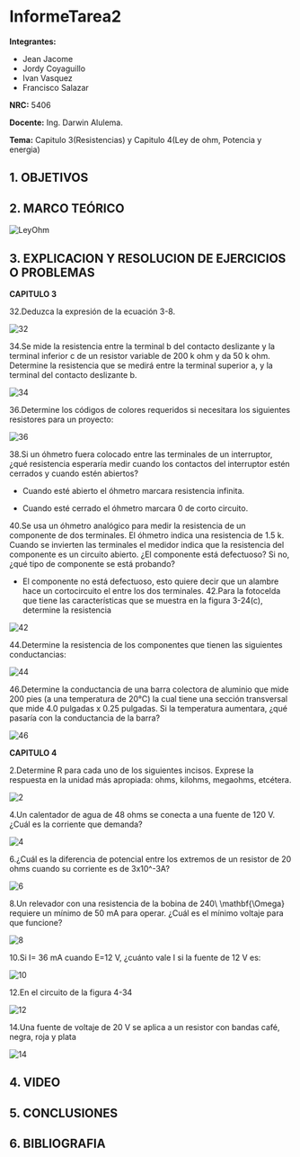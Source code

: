 
# InformeTarea2
**Integrantes:**
- Jean Jacome
- Jordy Coyaguillo
- Ivan Vasquez
- Francisco Salazar


 **NRC:** 5406
 
 **Docente:** Ing. Darwin Alulema.
 
 **Tema:** Capitulo 3(Resistencias) y Capitulo 4(Ley de ohm, Potencia y energia)
 
 ## 1. OBJETIVOS
 
 ## 2. MARCO TEÓRICO 
 
 ![LeyOhm](https://user-images.githubusercontent.com/84586968/121971639-d0d1aa00-cd3e-11eb-979c-cecfad73af02.png)
 
 ## 3. EXPLICACION Y RESOLUCION DE EJERCICIOS O PROBLEMAS 
 
 **CAPITULO 3**
 
 32.Deduzca la expresión de la ecuación 3-8.
 
 ![32](https://user-images.githubusercontent.com/84586968/121966128-ba722100-cd33-11eb-88d9-4bc1b918e40d.png)
 
 34.Se mide la resistencia entre la terminal b del contacto deslizante y la terminal inferior c de un resistor variable de 200 k ohm y da 50 k ohm. Determine la resistencia que   se medirá entre la terminal superior a, y la terminal del contacto deslizante b.
 
 ![34](https://user-images.githubusercontent.com/84586968/121966130-bb0ab780-cd33-11eb-8ee3-82960c7c8bbf.png)
 
 36.Determine los códigos de colores requeridos si necesitara los siguientes resistores para un proyecto:
 
 ![36](https://user-images.githubusercontent.com/84586968/121966131-bb0ab780-cd33-11eb-970d-55f093f069c1.png)
 
 38.Si un óhmetro fuera colocado entre las terminales de un interruptor, ¿qué resistencia esperaría medir cuando los contactos del interruptor estén cerrados y cuando estén   abiertos?
 - Cuando esté abierto el óhmetro marcara resistencia infinita.
 
 - Cuando esté cerrado el óhmetro marcara 0 de corto circuito.

 40.Se usa un óhmetro analógico para medir la resistencia de un componente de dos terminales. El óhmetro indica una resistencia de 1.5 k. Cuando se invierten las terminales el medidor indica que la resistencia del componente es un circuito abierto. ¿El componente está defectuoso? Si no, ¿qué tipo de componente se está probando?
 - El componente no está defectuoso, esto quiere decir que un alambre hace un cortocircuito el entre los dos terminales.
 42.Para la fotocelda que tiene las características que se muestra en la figura 3-24(c), determine la resistencia
 
 ![42](https://user-images.githubusercontent.com/84586968/121966132-bb0ab780-cd33-11eb-96e7-f3db117d4b27.png)
 
 44.Determine la resistencia de los componentes que tienen las siguientes conductancias:
 
 ![44](https://user-images.githubusercontent.com/84586968/121966133-bba34e00-cd33-11eb-8371-72047d0e100a.png)
 
 46.Determine la conductancia de una barra colectora de aluminio que mide 200 pies (a una temperatura de 20°C) la cual tiene una sección transversal que mide 4.0 pulgadas x   0.25 pulgadas. Si la temperatura aumentara, ¿qué pasaría con la conductancia de la barra?
 
 ![46](https://user-images.githubusercontent.com/84586968/121966134-bba34e00-cd33-11eb-9b55-af2d97c97ef6.png)
 
 **CAPITULO 4**
 
 2.Determine R para cada uno de los siguientes incisos. Exprese la respuesta en la unidad más apropiada: ohms, kilohms, megaohms, etcétera.
 
 ![2](https://user-images.githubusercontent.com/84586968/121966147-c0680200-cd33-11eb-8272-6bc87a56df9d.png)
 
 4.Un calentador de agua de 48 ohms  se conecta a una fuente de 120 V. ¿Cuál es la corriente que demanda?
 
 ![4](https://user-images.githubusercontent.com/84586968/121966148-c0680200-cd33-11eb-9919-7cc4d6448908.png)
 
 6.¿Cuál es la diferencia de potencial entre los extremos de un resistor de 20 ohms cuando su corriente es de 3x10^-3A?
 
 ![6](https://user-images.githubusercontent.com/84586968/121966150-c1009880-cd33-11eb-80e0-7a75a958b9b9.png)
 
 8.Un relevador con una resistencia de la bobina de 240\ \mathbf{\Omega} requiere un mínimo de 50 mA para operar. ¿Cuál es el mínimo voltaje para que funcione?
 
 ![8](https://user-images.githubusercontent.com/84586968/121966151-c1009880-cd33-11eb-93cf-17a2ce22cb46.png)
 
 10.Si I= 36 mA cuando E=12 V, ¿cuánto vale I si la fuente de 12 V es:

![10](https://user-images.githubusercontent.com/84586968/121966152-c1992f00-cd33-11eb-85e2-f3d8dcdd07c8.png)

 12.En el circuito de la figura 4-34 
 
 ![12](https://user-images.githubusercontent.com/84586968/121966154-c1992f00-cd33-11eb-97c4-970f7f77f9e7.png)
 
 14.Una fuente de voltaje de 20 V se aplica a un resistor con bandas café, negra, roja y plata
 
 ![14](https://user-images.githubusercontent.com/84586968/121966156-c1992f00-cd33-11eb-9d37-2e826050a1b9.png)
 
## 4. VIDEO

## 5. CONCLUSIONES
## 6. BIBLIOGRAFIA

